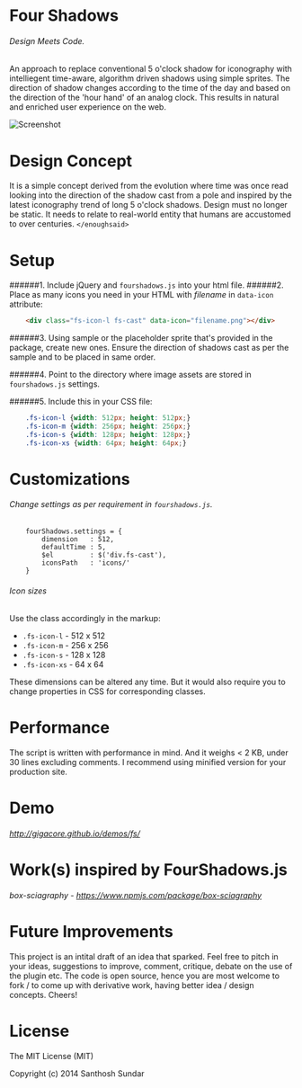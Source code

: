 Four Shadows
============
###### Design Meets Code.

An approach to replace conventional 5 o'clock shadow for iconography with intelliegent time-aware, algorithm driven shadows using simple sprites. The direction of shadow changes according to the time of the day and based on the direction of the 'hour hand' of an analog clock. This results in natural and enriched user experience on the web. 

![Screenshot](http://i.imgur.com/cWkK9JR.gif)

Design Concept
==============
It is a simple concept derived from the evolution where time was once read looking into the direction of the shadow cast from a pole and inspired by the latest iconography trend of long 5 o'clock shadows. Design must no longer be static. It needs to relate to real-world entity that humans are accustomed to over centuries. ```</enoughsaid>```

Setup
============
######1. Include jQuery and ```fourshadows.js``` into your html file.
######2. Place as many icons you need in your HTML with _filename_ in ```data-icon``` attribute:

```HTML
	<div class="fs-icon-l fs-cast" data-icon="filename.png"></div>
```

######3. Using sample or the placeholder sprite that's provided in the package, create new ones. Ensure the direction of shadows cast as per the sample and to be placed in same order.  

######4. Point to the directory where image assets are stored in ```fourshadows.js``` settings.

######5. Include this in your CSS file:
```CSS
	.fs-icon-l {width: 512px; height: 512px;}
	.fs-icon-m {width: 256px; height: 256px;}
	.fs-icon-s {width: 128px; height: 128px;}
	.fs-icon-xs {width: 64px; height: 64px;}
```

Customizations
===================
###### Change settings as per requirement in ```fourshadows.js```.

```JS
	fourShadows.settings = {
		dimension	: 512, 
		defaultTime	: 5, 
		$el			: $('div.fs-cast'), 
		iconsPath	: 'icons/' 
	}
```

###### Icon sizes
Use the class accordingly in the markup:

 -  ```.fs-icon-l``` 	- 512 x 512 
 -  ```.fs-icon-m```	- 256 x 256 
 -  ```.fs-icon-s```	- 128 x 128
 -  ```.fs-icon-xs```	- 64 x 64

These dimensions can be altered any time. But it would also require you to change properties in CSS for corresponding classes.

Performance
===================
The script is written with performance in mind. And it weighs < 2 KB, under 30 lines excluding comments. I recommend using minified version for your production site.

Demo
===================
###### http://gigacore.github.io/demos/fs/

Work(s) inspired by FourShadows.js
===================
###### box-sciagraphy - https://www.npmjs.com/package/box-sciagraphy

Future Improvements
===================
This project is an intital draft of an idea that sparked. Feel free to pitch in your ideas, suggestions to improve, comment, critique, debate on the use of the plugin etc. The code is open source, hence you are most welcome to fork / to come up with derivative work, having better idea / design concepts. Cheers!

License
===================
The MIT License (MIT)

Copyright (c) 2014 Santhosh Sundar
